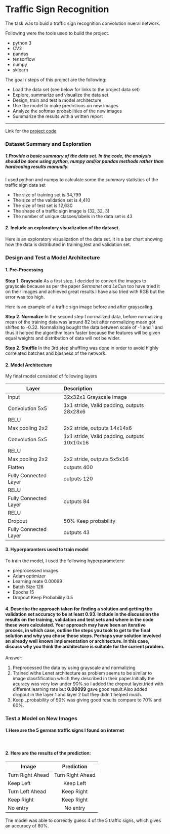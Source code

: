 # Traffic Sign Recognition

The task was to buid a traffic sign recognition convolution nueral network.

Following were the tools used to build the project.
* python 3
* CV2
* pandas
* tensorflow
* numpy
* sklearn

The goal / steps of this project are the following:
* Load the data set (see below for links to the project data set)
* Explore, summarize and visualize the data set
* Design, train and test a model architecture
* Use the model to make predictions on new images
* Analyze the softmax probabilities of the new images
* Summarize the results with a written report
*****
Link for the [project code]()

### Dataset Summary and Exploration

##### 1.Provide a basic summary of the data set. In the code, the analysis should be done using python, numpy and/or pandas methods rather than hardcoding results manually.

I used python and numpy to calculate some the summary statistics of the traffic
sign data set

* The size of training set is 34,799
* The size of the validation set is 4,410
* The size of test set is 12,630
* The shape of a traffic sign image is (32, 32, 3)
* The number of unique classes/labels in the data set is 43


#### 2. Include an exploratory visualization of the dataset.

Here is an exploratory visualization of the data set. It is a bar chart showing how the data is distributed in training,test and validation set.




### Design and Test a Model Architecture
#### 1. Pre-Processing

**Step 1. Grayscale**
 As a first step, I decided to convert the images to grayscale because as per the paper *Sermanet and LeCun* too have tried it on their images and achieved great results.I have also tried with RGB but the error was too high.
 
 Here is an example of a traffic sign image before and after grayscaling.
 
 **Step 2. Normalize**
 In the second step I normalized data, before normalizing mean of the training data was around 82 but after normalizing mean got shifted to -0.32.
Normalizing bought the data between scale of -1 and 1 and thus it helped the algorithm learn faster because the features will be given equal weights and distribution of data will not be wider.

 **Step 2. Shuffle**
 In the 3rd step shuffling was done in order to avoid highly correlated batches and biasness of the network.
 
#### 2. Model Architecture 
 
 My final model consisted of following layers 
 
 | Layer          |Description|
 |----------------|:----------| 
 |Input           | 32x32x1 Grayscale Image  |
 |Convolution 5x5 |1x1 stride, Valid padding, outputs 28x28x6|
 |RELU            |           |
 |Max pooling  2x2|2x2 stride, outputs 14x14x6|
 |Convolution 5x5 |1x1 stride, Valid padding, outputs 10x10x16|
 |RELU            |           |
 |Max pooling  2x2|2x2 stride, outputs 5x5x16|
 |Flatten	      |outputs 400|
 |Fully Connected Layer|outputs 120|
 |RELU            |           |	
 |Fully Connected Layer|outputs 84|
 |RELU           |	         |
 |Dropout	     |50% Keep probability|
 |Fully Connected Layer|outputs 43   |
 
#### 3. Hyperparamters used to train model

To train the model, I used the following hyperparameters:

* preprocessed images
* Adam optimizer
* Learning reate 0.00099
* Batch Size 128
* Epochs 15
* Dropout Keep Probability 0.5

#### 4. Describe the approach taken for finding a solution and getting the validation set accuracy to be at least 0.93. Include in the discussion the results on the training, validation and test sets and where in the code these were calculated. Your approach may have been an iterative process, in which case, outline the steps you took to get to the final solution and why you chose those steps. Perhaps your solution involved an already well known implementation or architecture. In this case, discuss why you think the architecture is suitable for the current problem.

Answer:
1. Preprocessed the data by using grayscale and normalizing
2. Trained withe Lenet architecture as problem seems to be similar to image classfification which they described in their paper.Initially the acuracy was very low under 90% so I added the dropout layer,tried with different learning rate but **0.00099** gave good result.Also added dropout in the layer 1 and layer 2 but they didn't helped much.
3. Keep _probability of 50% was giving good results compare to 70% and 60%.

### Test a Model on New Images
#### 1.Here are the 5 german traffic signs I found on internet

![]()
![]()
![]()
![]()
![]()

#### 2. Here are the results of the prediction:

| Image | Prediction |
| ----- | :---------:|
| Turn Right Ahead | Turn Right Ahead |
| Keep Left | Keep Left |
| Turn Left Ahead | Keep Right |
| Keep Right | Keep Right |
| No entry | No entry |

The model was able to correctly guess 4 of the 5 traffic signs, which gives an accuracy of 80%.
![]()
